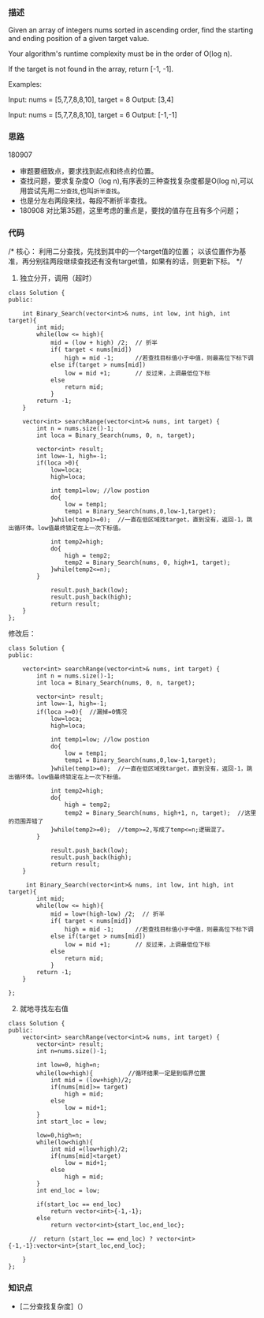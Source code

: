 ### 描述

Given an array of integers nums sorted in ascending order, find the starting and ending position of a given target value.

Your algorithm's runtime complexity must be in the order of O(log n).

If the target is not found in the array, return [-1, -1].

Examples:

Input: nums = [5,7,7,8,8,10], target = 8
Output: [3,4]

Input: nums = [5,7,7,8,8,10], target = 6
Output: [-1,-1]

### 思路

180907
* 审题要细致点，要求找到起点和终点的位置。
* 查找问题，要求复杂度O（log n),有序表的三种查找复杂度都是O(log n),可以用尝试先用`二分查找`,也叫`折半查找`。
* 也是分左右两段来找，每段不断折半查找。
* 180908 对比第35题，这里考虑的重点是，要找的值存在且有多个问题；


### 代码
/*
核心：
利用二分查找，先找到其中的一个target值的位置；
以该位置作为基准，再分别往两段继续查找还有没有target值，如果有的话，则更新下标。
*/

1. 独立分开，调用（超时）
```
class Solution {
public:
      
    int Binary_Search(vector<int>& nums, int low, int high, int target){
        int mid;
        while(low <= high){
            mid = (low + high) /2;  // 折半
            if( target < nums[mid])
                high = mid -1;      //若查找目标值小于中值，则最高位下标下调
            else if(target > nums[mid])
                low = mid +1;       // 反过来，上调最低位下标
            else
                return mid;               
            }
        return -1;
    }  
    
    vector<int> searchRange(vector<int>& nums, int target) {
        int n = nums.size()-1;
        int loca = Binary_Search(nums, 0, n, target);
        
        vector<int> result; 
        int low=-1, high=-1;
        if(loca >0){
            low=loca;
            high=loca;
            
            int temp1=low; //low postion
            do{
                low = temp1;
                temp1 = Binary_Search(nums,0,low-1,target);
            }while(temp1>=0);  //一直在低区域找target，直到没有，返回-1，跳出循环体。low值最终锁定在上一次下标值。
            
            int temp2=high;
            do{
                high = temp2;
                temp2 = Binary_Search(nums, 0, high+1, target);
            }while(temp2<=n);  
        }   
            
            result.push_back(low);
            result.push_back(high);
            return result; 
    }
};
```
修改后：
```
class Solution {
public:
         
    vector<int> searchRange(vector<int>& nums, int target) {
        int n = nums.size()-1;
        int loca = Binary_Search(nums, 0, n, target);
        
        vector<int> result; 
        int low=-1, high=-1;
        if(loca >=0){  //漏掉=0情况
            low=loca;
            high=loca;
            
            int temp1=low; //low postion
            do{
                low = temp1;
                temp1 = Binary_Search(nums,0,low-1,target);
            }while(temp1>=0);  //一直在低区域找target，直到没有，返回-1，跳出循环体。low值最终锁定在上一次下标值。
            
            int temp2=high;
            do{
                high = temp2;
                temp2 = Binary_Search(nums, high+1, n, target);  //这里的范围弄错了
            }while(temp2>=0);  //temp>=2,写成了temp<=n;逻辑混了。
        }   
            
            result.push_back(low);
            result.push_back(high);
            return result; 
    }
    
     int Binary_Search(vector<int>& nums, int low, int high, int target){
        int mid;
        while(low <= high){
            mid = low+(high-low) /2;  // 折半
            if( target < nums[mid])
                high = mid -1;      //若查找目标值小于中值，则最高位下标下调
            else if(target > nums[mid])
                low = mid +1;       // 反过来，上调最低位下标
            else
                return mid;               
            }
        return -1;
    }  
    
};

```


2. 就地寻找左右值
```
class Solution {
public:
    vector<int> searchRange(vector<int>& nums, int target) {
        vector<int> result;
        int n=nums.size()-1;
        
        int low=0, high=n;
        while(low<high){          //循环结果一定是到临界位置  
            int mid = (low+high)/2;
            if(nums[mid]>= target)
                high = mid;
            else
                low = mid+1;             
        }
        int start_loc = low;
        
        low=0,high=n;
        while(low<high){
            int mid =(low+high)/2;
            if(nums[mid]<target)
                low = mid+1;
            else
                high = mid;                              
        }
        int end_loc = low;
        
        if(start_loc == end_loc)
            return vector<int>{-1,-1};   
        else
            return vector<int>{start_loc,end_loc};
    
      //  return (start_loc == end_loc) ? vector<int>{-1,-1}:vector<int>{start_loc,end_loc};
        
    }
};
```


### 知识点

* [二分查找复杂度]（）
